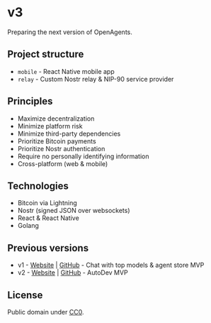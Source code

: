 # v3

Preparing the next version of OpenAgents.

## Project structure
- `mobile` - React Native mobile app
- `relay` - Custom Nostr relay & NIP-90 service provider

## Principles

- Maximize decentralization
- Minimize platform risk
- Minimize third-party dependencies
- Prioritize Bitcoin payments
- Prioritize Nostr authentication
- Require no personally identifying information
- Cross-platform (web & mobile)

## Technologies

- Bitcoin via Lightning
- Nostr (signed JSON over websockets)
- React & React Native
- Golang

## Previous versions

- v1 - [Website](https://chat.openagents.com) | [GitHub](https://github.com/OpenAgentsInc/openagents) - Chat with top models & agent store MVP
- v2 - [Website](https://openagents.com) | [GitHub](https://github.com/openAgentsInc/v2) - AutoDev MVP

## License

Public domain under [CC0](https://github.com/OpenAgentsInc/v3?tab=CC0-1.0-1-ov-file#readme).
